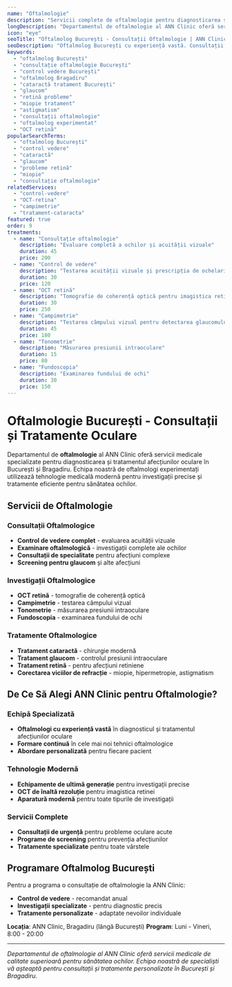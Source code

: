 ```yaml
---
name: "Oftalmologie"
description: "Servicii complete de oftalmologie pentru diagnosticarea și tratamentul afecțiunilor oculare"
longDescription: "Departamentul de oftalmologie al ANN Clinic oferă servicii medicale specializate pentru diagnosticarea și tratamentul afecțiunilor oculare. Echipa noastră de oftalmologi experimentați din București utilizează tehnologie medicală modernă pentru investigații precise și tratamente eficiente pentru sănătatea ochilor."
icon: "eye"
seoTitle: "Oftalmolog București - Consultații Oftalmologie | ANN Clinic"
seoDescription: "Oftalmolog București cu experiență vastă. Consultații oftalmologie, control vedere, cataractă, glaucom, retină. Programează-te la ANN Clinic Bragadiru."
keywords:
  - "oftalmolog București"
  - "consultație oftalmologie București"
  - "control vedere București"
  - "oftalmolog Bragadiru"
  - "cataractă tratament București"
  - "glaucom"
  - "retină probleme"
  - "miopie tratament"
  - "astigmatism"
  - "consultații oftalmologie"
  - "oftalmolog experimentat"
  - "OCT retină"
popularSearchTerms:
  - "oftalmolog București"
  - "control vedere"
  - "cataractă"
  - "glaucom"
  - "probleme retină"
  - "miopie"
  - "consultație oftalmologie"
relatedServices:
  - "control-vedere"
  - "OCT-retina"
  - "campimetrie"
  - "tratament-cataracta"
featured: true
order: 9
treatments:
  - name: "Consultație oftalmologie"
    description: "Evaluare completă a ochilor și acuității vizuale"
    duration: 45
    price: 200
  - name: "Control de vedere"
    description: "Testarea acuității vizuale și prescripția de ochelari"
    duration: 30
    price: 120
  - name: "OCT retină"
    description: "Tomografie de coherență optică pentru imagistica retinei"
    duration: 30
    price: 250
  - name: "Campimetrie"
    description: "Testarea câmpului vizual pentru detectarea glaucomului"
    duration: 45
    price: 180
  - name: "Tonometrie"
    description: "Măsurarea presiunii intraoculare"
    duration: 15
    price: 80
  - name: "Fundoscopia"
    description: "Examinarea fundului de ochi"
    duration: 30
    price: 150
---
```


# Oftalmologie București - Consultații și Tratamente Oculare

Departamentul de **oftalmologie** al ANN Clinic oferă servicii medicale specializate pentru diagnosticarea și tratamentul afecțiunilor oculare în București și Bragadiru. Echipa noastră de oftalmologi experimentați utilizează tehnologie medicală modernă pentru investigații precise și tratamente eficiente pentru sănătatea ochilor.

## Servicii de Oftalmologie

### Consultații Oftalmologice

- **Control de vedere complet** - evaluarea acuității vizuale
- **Examinare oftalmologică** - investigații complete ale ochilor
- **Consultații de specialitate** pentru afecțiuni complexe
- **Screening pentru glaucom** și alte afecțiuni

### Investigații Oftalmologice

- **OCT retină** - tomografie de coherență optică
- **Campimetrie** - testarea câmpului vizual
- **Tonometrie** - măsurarea presiunii intraoculare
- **Fundoscopia** - examinarea fundului de ochi

### Tratamente Oftalmologice

- **Tratament cataractă** - chirurgie modernă
- **Tratament glaucom** - controlul presiunii intraoculare
- **Tratament retină** - pentru afecțiuni retiniene
- **Corectarea viciilor de refracție** - miopie, hipermetropie, astigmatism

## De Ce Să Alegi ANN Clinic pentru Oftalmologie?

### Echipă Specializată

- **Oftalmologi cu experiență vastă** în diagnosticul și tratamentul afecțiunilor oculare
- **Formare continuă** în cele mai noi tehnici oftalmologice
- **Abordare personalizată** pentru fiecare pacient

### Tehnologie Modernă

- **Echipamente de ultimă generație** pentru investigații precise
- **OCT de înaltă rezoluție** pentru imagistica retinei
- **Aparatură modernă** pentru toate tipurile de investigații

### Servicii Complete

- **Consultații de urgență** pentru probleme oculare acute
- **Programe de screening** pentru prevenția afecțiunilor
- **Tratamente specializate** pentru toate vârstele

## Programare Oftalmolog București

Pentru a programa o consultație de oftalmologie la ANN Clinic:

- **Control de vedere** - recomandat anual
- **Investigații specializate** - pentru diagnostic precis
- **Tratamente personalizate** - adaptate nevoilor individuale

**Locația**: ANN Clinic, Bragadiru (lângă București)
**Program**: Luni - Vineri, 8:00 - 20:00

---

_Departamentul de oftalmologie al ANN Clinic oferă servicii medicale de calitate superioară pentru sănătatea ochilor. Echipa noastră de specialiști vă așteaptă pentru consultații și tratamente personalizate în București și Bragadiru._
